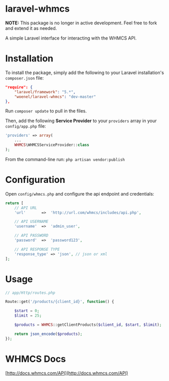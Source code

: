 laravel-whmcs
======

**NOTE:** This package is no longer in active development. Feel free to fork and extend it as needed.

A simple Laravel interface for interacting with the WHMCS API.


# Installation
To install the package, simply add the following to your Laravel installation's `composer.json` file:

```json
"require": {
	"laravel/framework": "5.*",
	"woenel/laravel-whmcs": "dev-master"
},
```

Run `composer update` to pull in the files.

Then, add the following **Service Provider** to your `providers` array in your `config/app.php` file:

```php
'providers' => array(
	...
	WHMCS\WHMCSServiceProvider::class
);
```

From the command-line run:
`php artisan vendor:publish`

# Configuration

Open `config/whmcs.php` and configure the api endpoint and credentials:

```php
return [
	// API URL
	'url'		=>	'http://url.com/whmcs/includes/api.php',

	// API USERNAME
	'username'	=>	'admin_user',

	// API PASSWORD
	'password'	=>	'password123',

	// API RESPONSE TYPE
	'response_type'	=> 'json', // json or xml
];
```

# Usage
```php
// app/Http/routes.php

Route::get('/products/{client_id}', function() {

    $start = 0;
    $limit = 25;

    $products = WHMCS::getClientProducts($client_id, $start, $limit);

    return json_encode($products);
});
```

# WHMCS Docs
[http://docs.whmcs.com/API](http://docs.whmcs.com/API)
